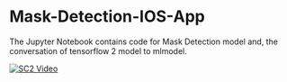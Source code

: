# Mask-Detection-IOS-App

The Jupyter Notebook contains code for Mask Detection model and, the conversation of tensorflow 2 model to mlmodel.

[![SC2 Video](gif/demo-gif.gif)](https://www.youtube.com/watch?v=6o_KYaxphAo)
